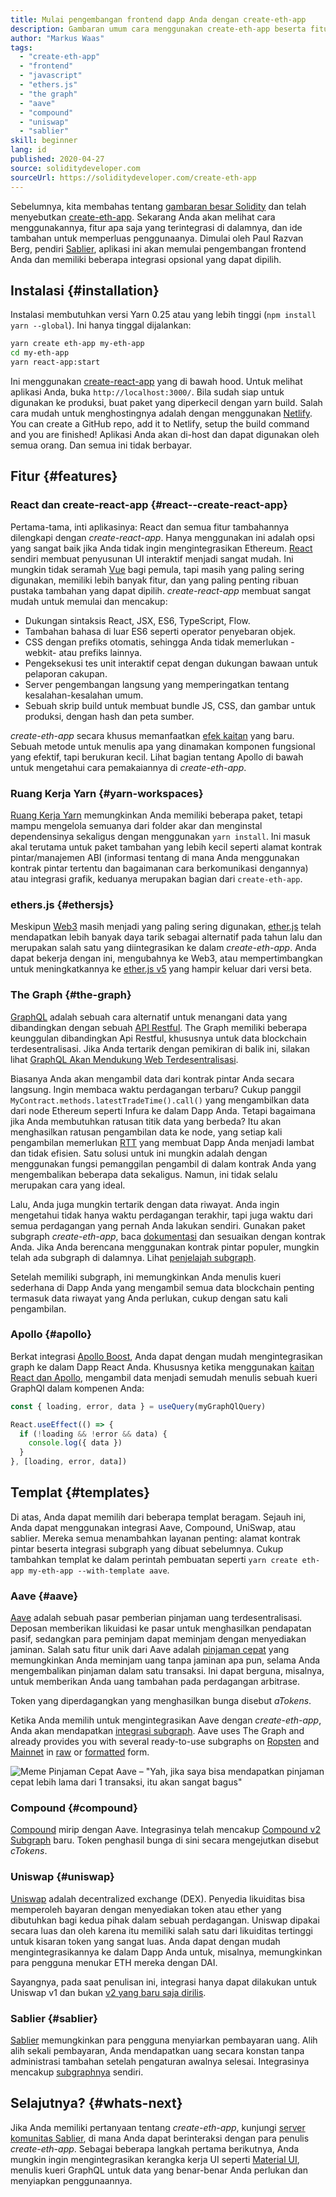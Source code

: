 ```yaml
---
title: Mulai pengembangan frontend dapp Anda dengan create-eth-app
description: Gambaran umum cara menggunakan create-eth-app beserta fiturnya
author: "Markus Waas"
tags:
  - "create-eth-app"
  - "frontend"
  - "javascript"
  - "ethers.js"
  - "the graph"
  - "aave"
  - "compound"
  - "uniswap"
  - "sablier"
skill: beginner
lang: id
published: 2020-04-27
source: soliditydeveloper.com
sourceUrl: https://soliditydeveloper.com/create-eth-app
---
```


Sebelumnya, kita membahas tentang [gambaran besar Solidity](https://soliditydeveloper.com/solidity-overview-2020) dan telah menyebutkan [create-eth-app](https://github.com/PaulRBerg/create-eth-app). Sekarang Anda akan melihat cara menggunakannya, fitur apa saja yang terintegrasi di dalamnya, dan ide tambahan untuk memperluas penggunaanya. Dimulai oleh Paul Razvan Berg, pendiri [Sablier](http://sablier.finance/), aplikasi ini akan memulai pengembangan frontend Anda dan memiliki beberapa integrasi opsional yang dapat dipilih.

## Instalasi {#installation}

Instalasi membutuhkan versi Yarn 0.25 atau yang lebih tinggi (`npm install yarn --global`). Ini hanya tinggal dijalankan:

```bash
yarn create eth-app my-eth-app
cd my-eth-app
yarn react-app:start
```

Ini menggunakan [create-react-app](https://github.com/facebook/create-react-app) yang di bawah hood. Untuk melihat aplikasi Anda, buka `http://localhost:3000/`. Bila sudah siap untuk digunakan ke produksi, buat paket yang diperkecil dengan yarn build. Salah cara mudah untuk menghostingnya adalah dengan menggunakan [Netlify](https://www.netlify.com/). You can create a GitHub repo, add it to Netlify, setup the build command and you are finished! Aplikasi Anda akan di-host dan dapat digunakan oleh semua orang. Dan semua ini tidak berbayar.

## Fitur {#features}

### React dan create-react-app {#react--create-react-app}

Pertama-tama, inti aplikasinya: React dan semua fitur tambahannya dilengkapi dengan _create-react-app_. Hanya menggunakan ini adalah opsi yang sangat baik jika Anda tidak ingin mengintegrasikan Ethereum. [React](https://reactjs.org/) sendiri membuat penyusunan UI interaktif menjadi sangat mudah. Ini mungkin tidak seramah [Vue](https://vuejs.org/) bagi pemula, tapi masih yang paling sering digunakan, memiliki lebih banyak fitur, dan yang paling penting ribuan pustaka tambahan yang dapat dipilih. _create-react-app_ membuat sangat mudah untuk memulai dan mencakup:

- Dukungan sintaksis React, JSX, ES6, TypeScript, Flow.
- Tambahan bahasa di luar ES6 seperti operator penyebaran objek.
- CSS dengan prefiks otomatis, sehingga Anda tidak memerlukan -webkit- atau prefiks lainnya.
- Pengeksekusi tes unit interaktif cepat dengan dukungan bawaan untuk pelaporan cakupan.
- Server pengembangan langsung yang memperingatkan tentang kesalahan-kesalahan umum.
- Sebuah skrip build untuk membuat bundle JS, CSS, dan gambar untuk produksi, dengan hash dan peta sumber.

_create-eth-app_ secara khusus memanfaatkan [efek kaitan](https://reactjs.org/docs/hooks-effect.html) yang baru. Sebuah metode untuk menulis apa yang dinamakan komponen fungsional yang efektif, tapi berukuran kecil. Lihat bagian tentang Apollo di bawah untuk mengetahui cara pemakaiannya di _create-eth-app_.

### Ruang Kerja Yarn {#yarn-workspaces}

[Ruang Kerja Yarn](https://classic.yarnpkg.com/en/docs/workspaces/) memungkinkan Anda memiliki beberapa paket, tetapi mampu mengelola semuanya dari folder akar dan menginstal dependensinya sekaligus dengan menggunakan `yarn install`. Ini masuk akal terutama untuk paket tambahan yang lebih kecil seperti alamat kontrak pintar/manajemen ABI (informasi tentang di mana Anda menggunakan kontrak pintar tertentu dan bagaimanan cara berkomunikasi dengannya) atau integrasi grafik, keduanya merupakan bagian dari `create-eth-app`.

### ethers.js {#ethersjs}

Meskipun [Web3](https://web3js.readthedocs.io/en/v1.2.7/) masih menjadi yang paling sering digunakan, [ether.js](https://docs.ethers.io/) telah mendapatkan lebih banyak daya tarik sebagai alternatif pada tahun lalu dan merupakan salah satu yang diintegrasikan ke dalam _create-eth-app_. Anda dapat bekerja dengan ini, mengubahnya ke Web3, atau mempertimbangkan untuk meningkatkannya ke [ether.js v5](https://docs-beta.ethers.io/) yang hampir keluar dari versi beta.

### The Graph {#the-graph}

[GraphQL](https://graphql.org/) adalah sebuah cara alternatif untuk menangani data yang dibandingkan dengan sebuah [API Restful](https://restfulapi.net/). The Graph memiliki beberapa keunggulan dibandingkan Api Restful, khususnya untuk data blockchain terdesentralisasi. Jika Anda tertarik dengan pemikiran di balik ini, silakan lihat [GraphQL Akan Mendukung Web Terdesentralisasi](https://medium.com/graphprotocol/graphql-will-power-the-decentralized-web-d7443a69c69a).

Biasanya Anda akan mengambil data dari kontrak pintar Anda secara langsung. Ingin membaca waktu perdagangan terbaru? Cukup panggil `MyContract.methods.latestTradeTime().call()` yang mengambilkan data dari node Ethereum seperti Infura ke dalam Dapp Anda. Tetapi bagaimana jika Anda membutuhkan ratusan titik data yang berbeda? Itu akan menghasilkan ratusan pengambilan data ke node, yang setiap kali pengambilan memerlukan [RTT](https://wikipedia.org/wiki/Round-trip_delay_time) yang membuat Dapp Anda menjadi lambat dan tidak efisien. Satu solusi untuk ini mungkin adalah dengan menggunakan fungsi pemanggilan pengambil di dalam kontrak Anda yang mengembalikan beberapa data sekaligus. Namun, ini tidak selalu merupakan cara yang ideal.

Lalu, Anda juga mungkin tertarik dengan data riwayat. Anda ingin mengetahui tidak hanya waktu perdagangan terakhir, tapi juga waktu dari semua perdagangan yang pernah Anda lakukan sendiri. Gunakan paket subgraph _create-eth-app_, baca [dokumentasi](https://thegraph.com/docs/define-a-subgraph) dan sesuaikan dengan kontrak Anda. Jika Anda berencana menggunakan kontrak pintar populer, mungkin telah ada subgraph di dalamnya. Lihat [penjelajah subgraph](https://thegraph.com/explorer/).

Setelah memiliki subgraph, ini memungkinkan Anda menulis kueri sederhana di Dapp Anda yang mengambil semua data blockchain penting termasuk data riwayat yang Anda perlukan, cukup dengan satu kali pengambilan.

### Apollo {#apollo}

Berkat integrasi [Apollo Boost](https://www.apollographql.com/docs/react/get-started/), Anda dapat dengan mudah mengintegrasikan graph ke dalam Dapp React Anda. Khususnya ketika menggunakan [kaitan React dan Apollo](https://www.apollographql.com/blog/apollo-client-now-with-react-hooks-676d116eeae2), mengambil data menjadi semudah menulis sebuah kueri GraphQl dalam kompenen Anda:

```js
const { loading, error, data } = useQuery(myGraphQlQuery)

React.useEffect(() => {
  if (!loading && !error && data) {
    console.log({ data })
  }
}, [loading, error, data])
```

## Templat {#templates}

Di atas, Anda dapat memilih dari beberapa templat beragam. Sejauh ini, Anda dapat menggunakan integrasi Aave, Compound, UniSwap, atau sablier. Mereka semua menambahkan layanan penting: alamat kontrak pintar beserta integrasi subgraph yang dibuat sebelumnya. Cukup tambahkan templat ke dalam perintah pembuatan seperti `yarn create eth-app my-eth-app --with-template aave`.

### Aave {#aave}

[Aave](https://aave.com/) adalah sebuah pasar pemberian pinjaman uang terdesentralisasi. Deposan memberikan likuidasi ke pasar untuk menghasilkan pendapatan pasif, sedangkan para peminjam dapat meminjam dengan menyediakan jaminan. Salah satu fitur unik dari Aave adalah [pinjaman cepat](https://docs.aave.com/developers/guides/flash-loans) yang memungkinkan Anda meminjam uang tanpa jaminan apa pun, selama Anda mengembalikan pinjaman dalam satu transaksi. Ini dapat berguna, misalnya, untuk memberikan Anda uang tambahan pada perdagangan arbitrase.

Token yang diperdagangkan yang menghasilkan bunga disebut _aTokens_.

Ketika Anda memilih untuk mengintegrasikan Aave dengan _create-eth-app_, Anda akan mendapatkan [integrasi subgraph](https://docs.aave.com/developers/getting-started/using-graphql). Aave uses The Graph and already provides you with several ready-to-use subgraphs on [Ropsten](https://thegraph.com/explorer/subgraph/aave/protocol-ropsten) and [Mainnet](https://thegraph.com/explorer/subgraph/aave/protocol) in [raw](https://thegraph.com/explorer/subgraph/aave/protocol-raw) or [formatted](https://thegraph.com/explorer/subgraph/aave/protocol) form.

![Meme Pinjaman Cepat Aave – "Yah, jika saya bisa mendapatkan pinjaman cepat lebih lama dari 1 transaksi, itu akan sangat bagus"](./flashloan-meme.png)

### Compound {#compound}

[Compound](https://compound.finance/) mirip dengan Aave. Integrasinya telah mencakup [Compound v2 Subgraph](https://medium.com/graphprotocol/https-medium-com-graphprotocol-compound-v2-subgraph-highlight-a5f38f094195) baru. Token penghasil bunga di sini secara mengejutkan disebut _cTokens_.

### Uniswap {#uniswap}

[Uniswap](https://uniswap.exchange/) adalah decentralized exchange (DEX). Penyedia likuiditas bisa memperoleh bayaran dengan menyediakan token atau ether yang dibutuhkan bagi kedua pihak dalam sebuah perdagangan. Uniswap dipakai secara luas dan oleh karena itu memiliki salah satu dari likuiditas tertinggi untuk kisaran token yang sangat luas. Anda dapat dengan mudah mengintegrasikannya ke dalam Dapp Anda untuk, misalnya, memungkinkan para pengguna menukar ETH mereka dengan DAI.

Sayangnya, pada saat penulisan ini, integrasi hanya dapat dilakukan untuk Uniswap v1 dan bukan [v2 yang baru saja dirilis](https://uniswap.org/blog/uniswap-v2/).

### Sablier {#sablier}

[Sablier](https://sablier.finance/) memungkinkan para pengguna menyiarkan pembayaran uang. Alih alih sekali pembayaran, Anda mendapatkan uang secara konstan tanpa administrasi tambahan setelah pengaturan awalnya selesai. Integrasinya mencakup [subgraphnya](https://thegraph.com/explorer/subgraph/sablierhq/sablier) sendiri.

## Selajutnya? {#whats-next}

Jika Anda memiliki pertanyaan tentang _create-eth-app_, kunjungi [server komunitas Sablier](https://discord.gg/bsS8T47), di mana Anda dapat berinteraksi dengan para penulis _create-eth-app_. Sebagai beberapa langkah pertama berikutnya, Anda mungkin ingin mengintegrasikan kerangka kerja UI seperti [Material UI](https://material-ui.com/), menulis kueri GraphQL untuk data yang benar-benar Anda perlukan dan menyiapkan penggunaannya.
